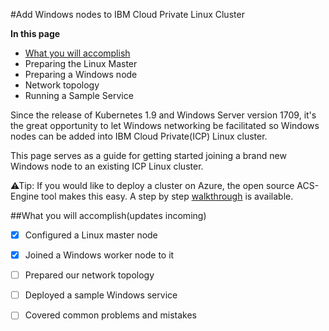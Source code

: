 #Add Windows nodes to IBM Cloud Private Linux Cluster



**In this page**
- [What you will accomplish](#header)
- Preparing the Linux Master
- Preparing a Windows node
- Network topology
- Running a Sample Service

Since the release of Kubernetes 1.9 and Windows Server version 1709, it's the great opportunity to let Windows networking be facilitated so Windows nodes can be added into IBM Cloud Private(ICP) Linux cluster.

This page serves as a guide for getting started joining a brand new Windows node to an existing ICP Linux cluster.

⚠Tip:
If you would like to deploy a cluster on Azure, the open source ACS-Engine tool makes this easy. A step by step <a href="https://github.com/Azure/acs-engine/blob/master/docs/kubernetes/windows.md">walkthrough</a> is available.



##What you will accomplish(updates incoming)
- [x] Configured a Linux master node
- [x] Joined a Windows worker node to it
- [ ] Prepared our network topology
- [ ] Deployed a sample Windows service
- [ ] Covered common problems and mistakes

